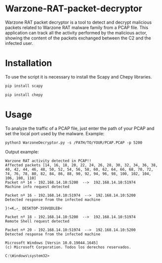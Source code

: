 # Warzone-RAT-packet-decryptor
Warzone RAT packet decryptor is a tool to detect and decrypt malicious packets related to Warzone RAT malware family from a PCAP file. This application can track all the activity performed by the malicious actor, showing the content of the packets exchanged between the C2 and the infected user.

# Installation
To use the script it is necessary to install the Scapy and Chepy libraries.
```python
pip install scapy
```
```python
pip install chepy
```

# Usage
To analyze the traffic of a PCAP file, just enter the path of your PCAP and set the local port used by the malware.
Example:
```
python3 WarzoneDecryptor.py -s /PATH/TO/YOUR/PCAP.PCAP -p 5200
```
Output example:

```
Warzone RAT activity detected in PCAP!!
Affected packets [14, 16, 18, 20, 22, 24, 26, 28, 30, 32, 34, 36, 38, 40, 42, 44, 46, 48, 50, 52, 54, 56, 58, 60, 62, 64, 66, 68, 70, 72, 74, 76, 78, 80, 82, 84, 86, 88, 90, 92, 94, 96, 98, 100, 102, 104, 106, 108, 110]
Packet nº 14 - 192.168.14.10:5200  -->  192.168.14.10:51974
Machine info request detected

Packet nº 16 - 192.168.14.10:51974  -->  192.168.14.10:5200
Detected response from the infected machine

}!=K,މ_ DESKTOP-3S9VQDLEB<

Packet nº 18 - 192.168.14.10:5200  -->  192.168.14.10:51974
Remote Shell request detected

Packet nº 20 - 192.168.14.10:51974  -->  192.168.14.10:5200
Detected response from the infected machine

Microsoft Windows [Versin 10.0.19044.1645]
(c) Microsoft Corporation. Todos los derechos reservados.

C:\Windows\system32>
```

